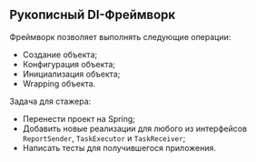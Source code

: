 ## Рукописный DI-Фреймворк

Фреймворк позволяет выполнять следующие операции:

- Создание объекта;
- Конфигурация объекта;
- Инициализация объекта;
- Wrapping объекта.

Задача для стажера: 

- Перенести проект на Spring;
- Добавить новые реализации для любого из интерфейсов `ReportSender`, `TaskExecutor` и `TaskReceiver`;
- Написать тесты для получившегося приложения.
